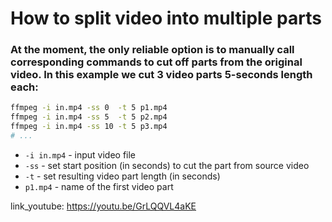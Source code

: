 # How to split video into multiple parts 

### At the moment, the only reliable option is to manually call corresponding commands to cut off parts from the original video. In this example we cut 3 video parts 5-seconds length each:

```bash
ffmpeg -i in.mp4 -ss 0  -t 5 p1.mp4
ffmpeg -i in.mp4 -ss 5  -t 5 p2.mp4
ffmpeg -i in.mp4 -ss 10 -t 5 p3.mp4
# ...
```

- `-i in.mp4` - input video file
- `-ss` - set start position (in seconds) to cut the part from source video
- `-t` - set resulting video part length (in seconds)
- `p1.mp4` - name of the first video part


link_youtube: https://youtu.be/GrLQQVL4aKE
